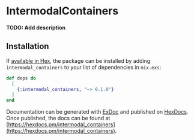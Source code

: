 # IntermodalContainers

**TODO: Add description**

## Installation

If [available in Hex](https://hex.pm/docs/publish), the package can be installed
by adding `intermodal_containers` to your list of dependencies in `mix.exs`:

```elixir
def deps do
  [
    {:intermodal_containers, "~> 0.1.0"}
  ]
end
```

Documentation can be generated with [ExDoc](https://github.com/elixir-lang/ex_doc)
and published on [HexDocs](https://hexdocs.pm). Once published, the docs can
be found at [https://hexdocs.pm/intermodal_containers](https://hexdocs.pm/intermodal_containers).

